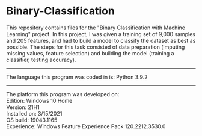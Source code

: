 # Binary-Classification
This repository contains files for the "Binary Classification with Machine
Learning" project. In this project, I was given a training set of 9,000
samples and 205 features, and had to build a model to classify the dataset as
best as possible. The steps for this task consisted of data preparation
(imputing missing values, feature selection) and building the model (training
a classifier, testing accuracy).

------------------------------------------------------------------------------

The language this program was coded in is:
	Python 3.9.2

------------------------------------------------------------------------------

The platform this program was developed on: <br />
	Edition:	Windows 10 Home <br />
	Version:	21H1 <br />
	Installed on:	3/15/2021 <br />
	OS build:	19043.1165 <br />
	Experience:	Windows Feature Experience Pack 120.2212.3530.0
